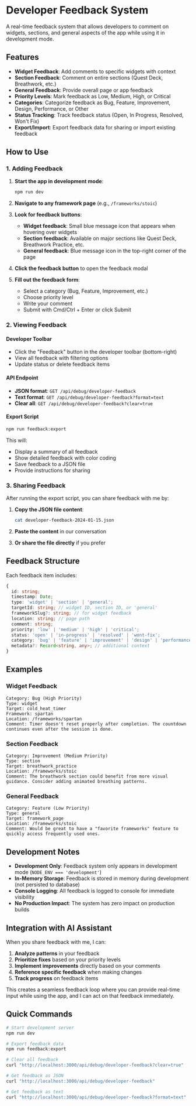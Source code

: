 # Developer Feedback System

A real-time feedback system that allows developers to comment on widgets, sections, and general aspects of the app while using it in development mode.

## Features

- **Widget Feedback**: Add comments to specific widgets with context
- **Section Feedback**: Comment on entire sections (Quest Deck, Breathwork, etc.)
- **General Feedback**: Provide overall page or app feedback
- **Priority Levels**: Mark feedback as Low, Medium, High, or Critical
- **Categories**: Categorize feedback as Bug, Feature, Improvement, Design, Performance, or Other
- **Status Tracking**: Track feedback status (Open, In Progress, Resolved, Won't Fix)
- **Export/Import**: Export feedback data for sharing or import existing feedback

## How to Use

### 1. Adding Feedback

1. **Start the app in development mode**:
   ```bash
   npm run dev
   ```

2. **Navigate to any framework page** (e.g., `/frameworks/stoic`)

3. **Look for feedback buttons**:
   - **Widget feedback**: Small blue message icon that appears when hovering over widgets
   - **Section feedback**: Available on major sections like Quest Deck, Breathwork Practice, etc.
   - **General feedback**: Blue message icon in the top-right corner of the page

4. **Click the feedback button** to open the feedback modal

5. **Fill out the feedback form**:
   - Select a category (Bug, Feature, Improvement, etc.)
   - Choose priority level
   - Write your comment
   - Submit with Cmd/Ctrl + Enter or click Submit

### 2. Viewing Feedback

#### Developer Toolbar
- Click the "Feedback" button in the developer toolbar (bottom-right)
- View all feedback with filtering options
- Update status or delete feedback items

#### API Endpoint
- **JSON format**: `GET /api/debug/developer-feedback`
- **Text format**: `GET /api/debug/developer-feedback?format=text`
- **Clear all**: `GET /api/debug/developer-feedback?clear=true`

#### Export Script
```bash
npm run feedback:export
```

This will:
- Display a summary of all feedback
- Show detailed feedback with color coding
- Save feedback to a JSON file
- Provide instructions for sharing

### 3. Sharing Feedback

After running the export script, you can share feedback with me by:

1. **Copy the JSON file content**:
   ```bash
   cat developer-feedback-2024-01-15.json
   ```

2. **Paste the content** in our conversation

3. **Or share the file directly** if you prefer

## Feedback Structure

Each feedback item includes:

```typescript
{
  id: string;
  timestamp: Date;
  type: 'widget' | 'section' | 'general';
  targetId: string; // widget ID, section ID, or 'general'
  frameworkSlug?: string; // for widget feedback
  location: string; // page path
  comment: string;
  priority: 'low' | 'medium' | 'high' | 'critical';
  status: 'open' | 'in-progress' | 'resolved' | 'wont-fix';
  category: 'bug' | 'feature' | 'improvement' | 'design' | 'performance' | 'other';
  metadata?: Record<string, any>; // additional context
}
```

## Examples

### Widget Feedback
```
Category: Bug (High Priority)
Type: widget
Target: cold_heat_timer
Framework: spartan
Location: /frameworks/spartan
Comment: Timer doesn't reset properly after completion. The countdown continues even after the session is done.
```

### Section Feedback
```
Category: Improvement (Medium Priority)
Type: section
Target: breathwork_practice
Location: /frameworks/stoic
Comment: The breathwork section could benefit from more visual guidance. Consider adding animated breathing patterns.
```

### General Feedback
```
Category: Feature (Low Priority)
Type: general
Target: framework_page
Location: /frameworks/stoic
Comment: Would be great to have a "favorite frameworks" feature to quickly access frequently used ones.
```

## Development Notes

- **Development Only**: Feedback system only appears in development mode (`NODE_ENV === 'development'`)
- **In-Memory Storage**: Feedback is stored in memory during development (not persisted to database)
- **Console Logging**: All feedback is logged to console for immediate visibility
- **No Production Impact**: The system has zero impact on production builds

## Integration with AI Assistant

When you share feedback with me, I can:

1. **Analyze patterns** in your feedback
2. **Prioritize fixes** based on your priority levels
3. **Implement improvements** directly based on your comments
4. **Reference specific feedback** when making changes
5. **Track progress** on feedback items

This creates a seamless feedback loop where you can provide real-time input while using the app, and I can act on that feedback immediately.

## Quick Commands

```bash
# Start development server
npm run dev

# Export feedback data
npm run feedback:export

# Clear all feedback
curl "http://localhost:3000/api/debug/developer-feedback?clear=true"

# Get feedback as JSON
curl "http://localhost:3000/api/debug/developer-feedback"

# Get feedback as text
curl "http://localhost:3000/api/debug/developer-feedback?format=text"
``` 